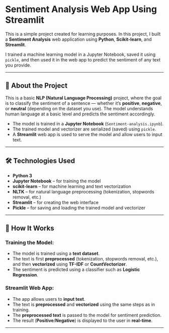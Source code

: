 # Sentiment Analysis Web App Using Streamlit
 
This is a simple project created for learning purposes. In this project, I built a **Sentiment Analysis** web application using **Python**, **Scikit-learn**, and **Streamlit**.

I trained a machine learning model in a Jupyter Notebook, saved it using `pickle`, and then used it in the web app to predict the sentiment of any text you provide.

---

## 📝 About the Project

This is a basic **NLP (Natural Language Processing)** project, where the goal is to classify the sentiment of a sentence — whether it’s **positive**, **negative**, or **neutral** (depending on the dataset you use). The model understands human language at a basic level and predicts the sentiment accordingly.

- The model is trained in a **Jupyter Notebook** (`Sentiment-analysis.ipynb`).
- The trained model and vectorizer are serialized (saved) using `pickle`.
- A **Streamlit** web app is used to serve the model and allow users to input text.

---

## 🛠️ Technologies Used

- **Python 3**
- **Jupyter Notebook** – for training the model
- **scikit-learn** – for machine learning and text vectorization
- **NLTK** – for natural language preprocessing (tokenization, stopwords removal, etc.)
- **Streamlit** – for creating the web interface
- **Pickle** – for saving and loading the trained model and vectorizer

---

## 🤖 How It Works

### Training the Model:
- The model is trained using a **text dataset**.
- The text is first **preprocessed** (tokenization, stopwords removal, etc.), and then **vectorized** using **TF-IDF** or **CountVectorizer**.
- The sentiment is predicted using a classifier such as **Logistic Regression**.

### Streamlit Web App:
- The app allows users to **input text**.
- The text is **preprocessed** and **vectorized** using the same steps as in training.
- The **preprocessed text** is passed to the model for sentiment prediction.
- The result (**Positive**/**Negative**) is displayed to the user in **real-time**.

---
